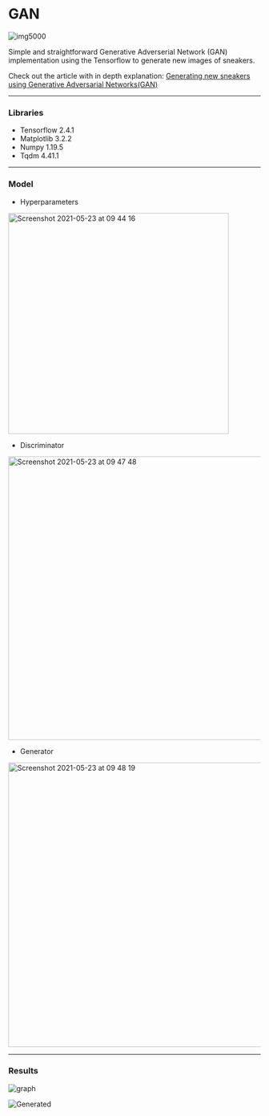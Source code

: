 # GAN

![img5000](https://user-images.githubusercontent.com/47450700/119326907-b302af00-bc82-11eb-99f3-bfb448b8f7b2.png)

Simple and straightforward Generative Adverserial Network (GAN) implementation using the Tensorflow to generate new images of sneakers.

Check out the article with in depth explanation: [Generating new sneakers using Generative Adversarial Networks(GAN)](https://maciejbalawejder.medium.com/generating-new-sneakers-using-generative-adversarial-networks-gan-384322ce5f28)

-------

### Libraries
* Tensorflow 2.4.1
* Matplotlib 3.2.2
* Numpy 1.19.5
* Tqdm 4.41.1
------
### Model
* Hyperparameters

<img width="440" alt="Screenshot 2021-05-23 at 09 44 16" src="https://user-images.githubusercontent.com/47450700/119326524-44255600-bc82-11eb-8a98-ada58b1e2dca.png">

* Discriminator

<img width="565" alt="Screenshot 2021-05-23 at 09 47 48" src="https://user-images.githubusercontent.com/47450700/119326617-5e5f3400-bc82-11eb-8ca5-dcb991fda0ad.png">

* Generator

<img width="567" alt="Screenshot 2021-05-23 at 09 48 19" src="https://user-images.githubusercontent.com/47450700/119326657-6ae38c80-bc82-11eb-9305-80a4e1a6ed74.png">

---------

### Results

![graph](https://user-images.githubusercontent.com/47450700/119326951-c01f9e00-bc82-11eb-9359-d3c48983bb86.png)

![Generated](https://user-images.githubusercontent.com/47450700/119326963-c31a8e80-bc82-11eb-9a25-e0c8a2daf44e.png)
